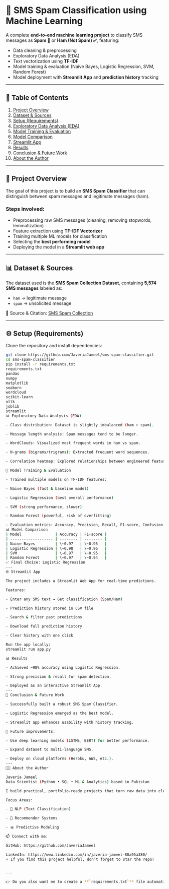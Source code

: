 # 📧 SMS Spam Classification using Machine Learning  

A complete **end-to-end machine learning project** to classify SMS messages as **Spam 🚫** or **Ham (Not Spam) ✅**, featuring:  
- Data cleaning & preprocessing  
- Exploratory Data Analysis (EDA)  
- Text vectorization using **TF-IDF**  
- Model training & evaluation (Naive Bayes, Logistic Regression, SVM, Random Forest)  
- Model deployment with **Streamlit App** and **prediction history** tracking  

---

## 📑 Table of Contents  
1. [Project Overview](#project-overview)  
2. [Dataset & Sources](#dataset--sources)  
3. [Setup (Requirements)](#setup-requirements)  
4. [Exploratory Data Analysis (EDA)](#exploratory-data-analysis-eda)  
5. [Model Training & Evaluation](#model-training--evaluation)  
6. [Model Comparison](#model-comparison)  
7. [Streamlit App](#streamlit-app)  
8. [Results](#results)  
9. [Conclusion & Future Work](#conclusion--future-work)  
10. [About the Author](#about-the-author)  

---

## 📌 Project Overview  

The goal of this project is to build an **SMS Spam Classifier** that can distinguish between spam messages and legitimate messages (ham).  

### Steps involved:  
- Preprocessing raw SMS messages (cleaning, removing stopwords, lemmatization)  
- Feature extraction using **TF-IDF Vectorizer**  
- Training multiple ML models for classification  
- Selecting the **best performing model**  
- Deploying the model in a **Streamlit web app**  

---

## 📊 Dataset & Sources  

The dataset used is the **SMS Spam Collection Dataset**, containing **5,574 SMS messages** labeled as:  

- `ham` → legitimate message  
- `spam` → unsolicited message  

📄 Source & Citation: [SMS Spam Collection](http://www.dt.fee.unicamp.br/~tiago/smsspamcollection/)  

---

## ⚙️ Setup (Requirements)  

Clone the repository and install dependencies:  

```bash
git clone https://github.com/JaveriaJameel/sms-spam-classifier.git
cd sms-spam-classifier
pip install -r requirements.txt
requirements.txt
pandas
numpy
matplotlib
seaborn
wordcloud
scikit-learn
nltk
joblib
streamlit
📊 Exploratory Data Analysis (EDA)

- Class distribution: Dataset is slightly imbalanced (ham > spam).

- Message length analysis: Spam messages tend to be longer.

- WordClouds: Visualized most frequent words in ham vs spam.

- N-grams (bigrams/trigrams): Extracted frequent word sequences.

- Correlation heatmap: Explored relationships between engineered features.

🤖 Model Training & Evaluation

- Trained multiple models on TF-IDF features:

- Naive Bayes (fast & baseline model)

- Logistic Regression (best overall performance)

- SVM (strong performance, slower)

- Random Forest (powerful, risk of overfitting)

- Evaluation metrics: Accuracy, Precision, Recall, F1-score, Confusion Matrix
📊 Model Comparison
| Model               | Accuracy | F1-score |
| ------------------- | -------- | -------- |
| Naive Bayes         | \~0.97   | \~0.95   |
| Logistic Regression | \~0.98   | \~0.96   |
| SVM                 | \~0.97   | \~0.95   |
| Random Forest       | \~0.97   | \~0.94   |
✅ Final Choice: Logistic Regression
---
🌐 Streamlit App

The project includes a Streamlit Web App for real-time predictions.

Features:

- Enter any SMS text → Get classification (Spam/Ham)

- Prediction history stored in CSV file

- Search & filter past predictions

- Download full prediction history

- Clear history with one click

Run the app locally:
streamlit run app.py

📊 Results

- Achieved ~98% accuracy using Logistic Regression.

- Strong precision & recall for spam detection.

- Deployed as an interactive Streamlit App.
---
🚀 Conclusion & Future Work

- Successfully built a robust SMS Spam Classifier.

- Logistic Regression emerged as the best model.

- Streamlit app enhances usability with history tracking.

🔮 Future improvements:

- Use deep learning models (LSTMs, BERT) for better performance.

- Expand dataset to multi-language SMS.

- Deploy on cloud platforms (Heroku, AWS, etc.).
---
👩‍💻 About the Author

Javeria Jameel 
Data Scientist (Python • SQL • ML & Analytics) based in Pakistan

I build practical, portfolio-ready projects that turn raw data into clear insights and deployable models.

Focus Areas:

- 📝 NLP (Text Classification)

- 🎯 Recommender Systems

- 📊 Predictive Modeling

📫 Connect with me:

GitHub: https://github.com/JaveriaJameel

LinkedIn: https://www.linkedin.com/in/javeria-jameel-88a95a380/
⭐ If you find this project helpful, don’t forget to star the repo!


---

👉 Do you also want me to create a **`requirements.txt`** file automatically from your Jupyter + Streamlit code so you can directly push both files to GitHub?


